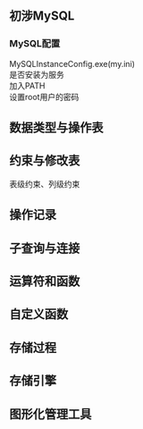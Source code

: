 ﻿## 初涉MySQL
### MySQL配置
MySQLInstanceConfig.exe(my.ini)  
是否安装为服务  
加入PATH  
设置root用户的密码  


## 数据类型与操作表



## 约束与修改表
表级约束、列级约束







## 操作记录


## 子查询与连接


## 运算符和函数

## 自定义函数

## 存储过程


## 存储引擎

## 图形化管理工具